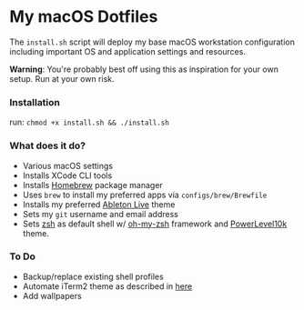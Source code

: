 # My macOS Dotfiles

The `install.sh` script will deploy my base macOS workstation configuration including important OS and application settings and resources.

**Warning**: You're probably best off using this as inspiration for your own setup. Run at your own risk.

### Installation

run: `chmod +x install.sh && ./install.sh`

### What does it do?

- Various macOS settings
- Installs XCode CLI tools
- Installs [Homebrew](https://brew.sh/) package manager
- Uses `brew` to install my preferred apps via `configs/brew/Brewfile`
- Installs my preferred [Ableton Live](https://www.ableton.com/en/live/) theme
- Sets my `git` username and email address
- Sets [zsh](http://zsh.sourceforge.net/) as default shell w/ [oh-my-zsh](https://github.com/robbyrussell/oh-my-zsh) framework and [PowerLevel10k](https://github.com/romkatv/powerlevel10k) theme.

### To Do

- Backup/replace existing shell profiles
- Automate iTerm2 theme as described in [here](https://github.com/mbadolato/iTerm2-Color-Schemes/issues/140)
- Add wallpapers
